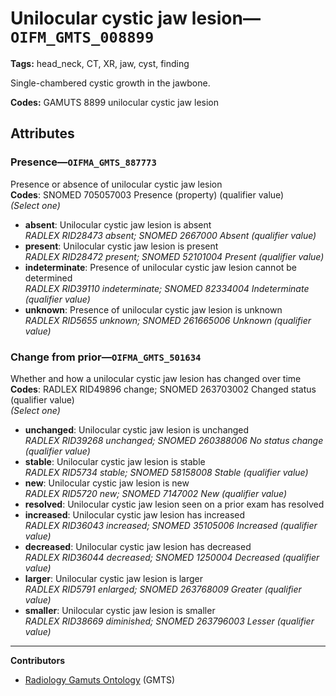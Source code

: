 # Unilocular cystic jaw lesion—`OIFM_GMTS_008899`

**Tags:** head_neck, CT, XR, jaw, cyst, finding

Single-chambered cystic growth in the jawbone.

**Codes:** GAMUTS 8899 unilocular cystic jaw lesion

## Attributes

### Presence—`OIFMA_GMTS_887773`

Presence or absence of unilocular cystic jaw lesion  
**Codes**: SNOMED 705057003 Presence (property) (qualifier value)  
*(Select one)*

- **absent**: Unilocular cystic jaw lesion is absent  
_RADLEX RID28473 absent; SNOMED 2667000 Absent (qualifier value)_
- **present**: Unilocular cystic jaw lesion is present  
_RADLEX RID28472 present; SNOMED 52101004 Present (qualifier value)_
- **indeterminate**: Presence of unilocular cystic jaw lesion cannot be determined  
_RADLEX RID39110 indeterminate; SNOMED 82334004 Indeterminate (qualifier value)_
- **unknown**: Presence of unilocular cystic jaw lesion is unknown  
_RADLEX RID5655 unknown; SNOMED 261665006 Unknown (qualifier value)_

### Change from prior—`OIFMA_GMTS_501634`

Whether and how a unilocular cystic jaw lesion has changed over time  
**Codes**: RADLEX RID49896 change; SNOMED 263703002 Changed status (qualifier value)  
*(Select one)*

- **unchanged**: Unilocular cystic jaw lesion is unchanged  
_RADLEX RID39268 unchanged; SNOMED 260388006 No status change (qualifier value)_
- **stable**: Unilocular cystic jaw lesion is stable  
_RADLEX RID5734 stable; SNOMED 58158008 Stable (qualifier value)_
- **new**: Unilocular cystic jaw lesion is new  
_RADLEX RID5720 new; SNOMED 7147002 New (qualifier value)_
- **resolved**: Unilocular cystic jaw lesion seen on a prior exam has resolved  
- **increased**: Unilocular cystic jaw lesion has increased  
_RADLEX RID36043 increased; SNOMED 35105006 Increased (qualifier value)_
- **decreased**: Unilocular cystic jaw lesion has decreased  
_RADLEX RID36044 decreased; SNOMED 1250004 Decreased (qualifier value)_
- **larger**: Unilocular cystic jaw lesion is larger  
_RADLEX RID5791 enlarged; SNOMED 263768009 Greater (qualifier value)_
- **smaller**: Unilocular cystic jaw lesion is smaller  
_RADLEX RID38669 diminished; SNOMED 263796003 Lesser (qualifier value)_

---

**Contributors**

- [Radiology Gamuts Ontology](https://gamuts.net/) (GMTS)